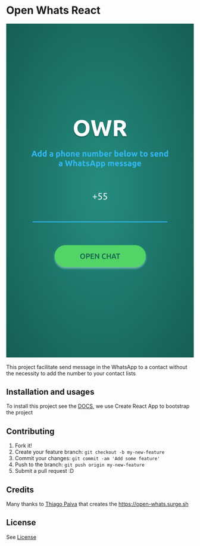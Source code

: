# Open Whats React
![App Screenshot](images/screeshot.png)

This project facilitate send message in the WhatsApp to a contact without the necessity to add the number to your contact lists

## Installation and usages

To install this project see the [DOCS](DOCS.md), we use Create React App to bootstrap the project

## Contributing

1. Fork it!
2. Create your feature branch: `git checkout -b my-new-feature`
3. Commit your changes: `git commit -am 'Add some feature'`
4. Push to the branch: `git push origin my-new-feature`
5. Submit a pull request :D

## Credits

Many thanks to [Thiago Paiva](https://github.com/paiva-thiago/open-whats) that creates the https://open-whats.surge.sh

## License

See [License](LICENSE) 